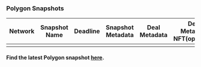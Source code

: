 
### Polygon Snapshots

| Network | Snapshot Name | Deadline | Snapshot Metadata | Deal Metadata | Deal Metadata NFT(opensea) |
| :-: | :-: | :-: | :-: | :-: | :-: |
|     |     |     |     |     |     |
#### Find the latest Polygon snapshot [here](https://snapshots.polygon.technology/).

